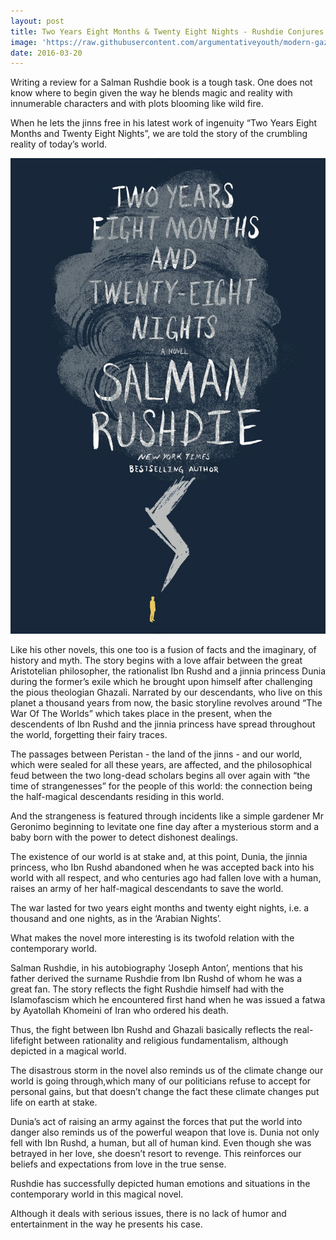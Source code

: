 ```yaml
---
layout: post
title: Two Years Eight Months & Twenty Eight Nights - Rushdie Conjures Jinnis Yet Again!
image: 'https://raw.githubusercontent.com/argumentativeyouth/modern-gaze/master/assets/img/salman-rushdie-modern-gaze.jpg'
date: 2016-03-20
---
```

Writing a review for a Salman Rushdie book is a tough task. One does not know where to begin given the way he blends magic and reality with innumerable characters and with plots blooming like wild fire. 

When he lets the jinns free in his latest work of ingenuity “Two Years Eight Months and Twenty Eight Nights”, we are told the story of the crumbling reality of today’s world. 

![Two Years Eight Months And Twenty Eight Nights By Salman Rushdie](https://raw.githubusercontent.com/argumentativeyouth/modern-gaze/master/assets/img/2y8m28n-salman-rushdie-modern-gaze.jpg)

Like his other novels, this one too is a fusion of facts and the imaginary, of history and myth. The story begins with a love affair between the great Aristotelian philosopher, the rationalist Ibn Rushd and a jinnia princess Dunia during the former’s exile which he brought upon himself after challenging the pious theologian Ghazali. Narrated by our descendants, who live on this planet a thousand years from now, the basic storyline revolves around “The War Of The Worlds” which takes place in the present, when the descendents of Ibn Rushd and the jinnia princess have spread throughout the world, forgetting their fairy traces. 

The passages between Peristan - the land of the jinns - and our world, which were sealed for all these years, are affected, and the philosophical feud between the two long-dead scholars begins all over again with “the time of strangenesses” for the people of this world: the connection being the half-magical descendants residing in this world. 

And the strangeness is featured through incidents like a simple gardener Mr Geronimo beginning to levitate one fine day after a mysterious storm and a baby born with the power to detect dishonest dealings. 

The existence of our world is at stake and, at this point, Dunia, the jinnia princess, who Ibn Rushd abandoned when he was accepted back into his world with all respect, and who centuries ago had fallen love with a human, raises an army of her half-magical descendants to save the world. 

The war lasted for two years eight months and twenty eight nights, i.e. a thousand and one nights, as in the ‘Arabian Nights’. 

What makes the novel more interesting is its twofold relation with the contemporary world. 

Salman Rushdie, in his autobiography ‘Joseph Anton’, mentions that his father derived the surname Rushdie from Ibn Rushd of whom he was a great fan. The story reflects the fight Rushdie himself had with the Islamofascism which he encountered first hand when he was issued a fatwa by Ayatollah Khomeini of Iran who ordered his death. 

Thus, the fight between Ibn Rushd and Ghazali basically reflects the real-lifefight between rationality and religious fundamentalism, although depicted in a magical world. 

The disastrous storm in the novel also reminds us of the climate change our world is going through,which many of our politicians refuse to accept for personal gains, but that doesn’t change the fact these climate changes put life on earth at stake. 

Dunia’s act of raising an army against the forces that put the world into danger also reminds us of the powerful weapon that love is. Dunia not only fell with Ibn Rushd, a human, but all of human kind. Even though she was betrayed in her love, she doesn’t resort to revenge. This reinforces our beliefs and expectations from love in the true sense.

Rushdie has successfully depicted human emotions and situations in the contemporary world in this magical novel. 

Although it deals with serious issues, there is no lack of humor and entertainment in the way he presents his case.
